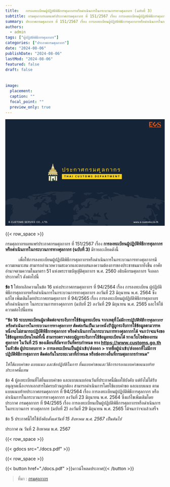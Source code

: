 ```yaml
---
title: 	 การลงทะเบียนผู้ปฏิบัติพิธีการศุลกากรหรือดำเนินการในกระบวนการทางศุลกากร (ฉบับที่ 3)
subtitle: กรมศุลกากรเผยแพร่ประกาศกรมศุลกากร ที่ 151/2567 เรื่อง การลงทะเบียนผู้ปฏิบัติพิธีการศุลกากรหรือดำเนินการในกระบวนการทางศุลกากร (ฉบับที่ 3) มีรายละเอียดดังนี้
summary: ประกาศกรมศุลกากร ที่ 151/2567 เรื่อง การลงทะเบียนผู้ปฏิบัติพิธีการศุลกากรหรือดำเนินการในกระบวนการทางศุลกากร (ฉบับที่ 3)
authors:
  - admin
tags: ["ผู้ปฏิบัติพิธีการศุลกากร"]
categories: ["ประกาศกรมศุลกากร"]
date: "2024-08-06"
publishDate: "2024-08-06"
lastMod: "2024-08-06"
featured: false
draft: false


image:
  placement:
  caption: ""
  focal_point: ""
  preview_only: true
---
```


![](featured.png)

{{< row_space >}}


กรมศุลกากรเผยแพร่ประกาศกรมศุลกากร ที่ 151/2567 เรื่อง **การลงทะเบียนผู้ปฏิบัติพิธีการศุลกากรหรือดำเนินการในกระบวนการทางศุลกากร (ฉบับที่ 3)** มีรายละเอียดดังนี้

      เพื่อให้การลงทะเบียนผู้ปฏิบัติพิธีการศุลกากรหรือดำเนินการในกระบวนการทางศุลกากรมีความเหมาะสม สามารถอำนวยความสะดวกและตอบสนองความต้องการของประชาชนมากยิ่งขึ้น อาศัยอำนาจตามความในมาตรา 51 แห่งพระราชบัญญัติศุลกากร พ.ศ. 2560 อธิบดีกรมศุลกากร จึงออกประกาศไว้ ดังต่อไปนี้

**ข้อ 1** ให้ยกเลิกความในข้อ 16 แห่งประกาศกรมศุลกากร ที่ 94/2564 เรื่อง การลงทะเบียน ผู้ปฏิบัติพิธีการศุลกากรหรือดำเนินการในกระบวนการทางศุลกากร ลงวันที่ 23 มิถุนายน พ.ศ. 2564 ซึ่งแก้ไข เพิ่มเติมโดยประกาศกรมศุลกากร ที่ 94/2565 เรื่อง การลงทะเบียนผู้ปฏิบัติพิธีการศุลกากรหรือดำเนินการ ในกระบวนการทางศุลกากร (ฉบับที่ 2) ลงวันที่ 29 มิถุนายน พ.ศ. 2565 และให้ใช้ความต่อไปนี้แทน

**“ข้อ 16 ระบบทะเบียนผู้มาติดต่อจะระงับการใช้ข้อมูลทะเบียน จากเหตุที่*ไม่มีการปฏิบัติพิธีการศุลกากรหรือดำเนินการในกระบวนการทางศุลกากร ติดต่อกันเป็นเวลาหนึ่งปี* ผู้ถูกระงับการใช้ข้อมูลตามวรรคหนึ่งจะไม่สามารถปฏิบัติพิธีการศุลกากร หรือดำเนินการในกระบวนการทางศุลกากรได้ จนกว่าจะแจ้งขอใช้ข้อมูลทะเบียนใหม่ทั้งนี้ สามารถตรวจสอบผู้ถูกระงับการใช้ข้อมูลทะเบียนได้ ทางเว็บไซต์ของกรมศุลกากร ในวันที่ 25 ของเดือนที่ถัดจากวันที่ครบกำหนด ทาง https://www.customs.go.th ในหัวข้อ ผู้ประกอบการ > การลงทะเบียนเป็นผู้นำเข้า/ส่งออก > รายชื่อผู้นำเข้า/ส่งออกที่ไม่มีการปฏิบัติพิธีการศุลกากร ติดต่อกันในระยะเวลาที่กำหนด หรือช่องทางอื่นที่กรมศุลกากรกำหนด”**

*ให้ใช้แบบคำขอ แบบแนบ และข้อปฏิบัติในการ ยื่นแบบคำขอและวิธีการกรอกแบบคำขอแนบท้ายประกาศนี้แทน*


ข้อ 4 ผู้ลงทะเบียนที่ได้ยื่นแบบคำขอ และแบบแนบก่อนวันที่ประกาศนี้มีผลใช้บังคับ แต่ยังไม่ได้รับอนุญาตเนื่องจากเอกสารไม่ครบถ้วนถูกต้อง สามารถดำเนินการโดยใช้แบบคำขอ และแบบแนบ ตามแบบแนบท้ายประกาศกรมศุลกากร ที่ 94/2564 เรื่อง การลงทะเบียนผู้ปฏิบัติพิธีการศุลกากร หรือดำเนินการในกระบวนการทางศุลกากร ลงวันที่ 23 มิถุนายน พ.ศ. 2564 ซึ่งแก้ไขเพิ่มเติมโดยประกาศ กรมศุลกากร ที่ 94/2565 เรื่อง การลงทะเบียนเป็นผู้ปฏิบัติพิธีการศุลกากรหรือดำเนินการในกระบวนการ ทางศุลกากร (ฉบับที่ 2) ลงวันที่ 29 มิถุนายน พ.ศ. 2565 ได้จนกว่าจะแล้วเสร็จ

ข้อ 5 ประกาศนี้ให้ใช้บังคับ*ตั้งแต่วันที่ 15 สิงหาคม พ.ศ. 2567 เป็นต้นไป*

ประกาศ ณ วันที่ 2 สิงหาคม พ.ศ. 2567



{{< row_space >}}

{{< gdocs src="./docs.pdf" >}}

{{< row_space >}}



{{< button href="./docs.pdf" >}}ดาวน์โหลดประกาศ{{< /button >}}  


> ที่มา : [กรมศุลกากร](https://www.customs.go.th/cont_strc_download_with_docno_date.php?lang=th&top_menu=menu_homepage&current_id=14232a324147505f47464a4f464b4c)
